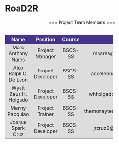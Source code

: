 # RoaD2R
<center>=== Project Team Members ===</center>
<br> 
<table style="width:70%" align="center">
  <tr bgcolor="#45348b">
    <th><font color = white> Name </font></th>
    <th><font color = white> Position </font></th>
    <th><font color = white> Course </font></th>
    <th><font color = white> Email </font></th>
  </tr>
  <tr align="center">
    <td style= "width: 30%" height="30" bgcolor="#dddddd">Marc Anthony Nares</td>
    <td style= "width: 25%" height="30" bgcolor="#dddddd">Project Manager</td>
    <td style= "width: 15%" height="30" bgcolor="#dddddd">BSCS-SS</td>
    <td style= "width: 40%" height="30" bgcolor="#dddddd">mnares@student.apc.edu.ph</td>
  </tr>
   <tr align="center">
    <td style= "width: 30%" height="30" bgcolor="#dddddd">Aleo Ralph C. De Leon</td>
    <td style= "width: 25%" height="30" bgcolor="#dddddd">Project Developer</td>
    <td style= "width: 15%" height="30" bgcolor="#dddddd">BSCS-SS</td>
    <td style= "width: 40%" height="30" bgcolor="#dddddd">acdeleon@student.apc.edu.ph</td>
  </tr>
  <tr align="center">
    <td style= "width: 30%" height="30" bgcolor="#dddddd">Wyatt Zeus H. Holgado</td>
    <td style= "width: 25%" height="30" bgcolor="#dddddd">Project Developer</td>
    <td style= "width: 15%" height="30" bgcolor="#dddddd">BSCS-SS</td>
    <td style= "width: 40%" height="30" bgcolor="#dddddd">whholgado@student.apc.edu.ph</td>
  </tr>
<tr align="center">
    <td style= "width: 30%" height="30" bgcolor="#dddddd">Manny Pacquiao</td>
    <td style= "width: 25%" height="30" bgcolor="#dddddd">Project Trainer</td>
    <td style= "width: 15%" height="30" bgcolor="#dddddd">BSCS-SS</td>
    <td style= "width: 40%" height="30" bgcolor="#dddddd">themoneyteam@student.apc.edu.ph</td>

  </tr>
  <tr align="center">
    <td style= "width: 30%" height="30" bgcolor="#dddddd">Joshua Spark Cruz</td>
    <td style= "width: 25%" height="30" bgcolor="#dddddd">Project Developer</td>
    <td style= "width: 15%" height="30" bgcolor="#dddddd">BSCS-SS</td>
    <td style= "width: 40%" height="30" bgcolor="#dddddd">jrcruz2@student.apc.edu.ph</td>
  </tr>
</table>
<br>

